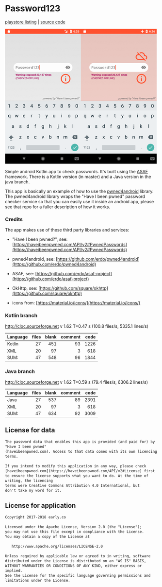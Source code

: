 # Password123
[playstore listing](https://play.google.com/store/apps/details?id=co.early.password123) \| [source code](https://github.com/erdo/password123)

![image](https://raw.githubusercontent.com/erdo/password123/master/screenshot_phone_portrait.png)

Simple android Kotlin app to check passwords. It's built using the [ASAF](https://erdo.github.io/asaf-project/) framework. There is a Kotlin version (in master) and a Java version in the java branch.

This app is basically an example of how to use the [pwned4android](https://github.com/erdo/pwned4android) library. The pwned4android library wraps the "Have I been pwned" password checker service so that you can easily use it inside an android app, please see that repo for a fuller description of how it works.

### Credits

The app makes use of these third party libraries and services:

   - "Have I been pwned?", see: [https://haveibeenpwned.com/API/v2#PwnedPasswords](https://haveibeenpwned.com/API/v2#PwnedPasswords)
   
   - pwned4android, see: [https://github.com/erdo/pwned4android](https://github.com/erdo/pwned4android)
   
   - ASAF, see: [https://github.com/erdo/asaf-project](https://github.com/erdo/asaf-project)
   
   - OkHttp, see: [https://github.com/square/okhttp](https://github.com/square/okhttp)
   
   - icons from: [https://material.io/icons/](https://material.io/icons/)



### Kotlin branch

http://cloc.sourceforge.net v 1.62  T=0.47 s (100.8 files/s, 5335.1 lines/s)

| Language  | files  | blank  | comment | code |
|:----------|-------:|-------:|--------:|-----:|
| Kotlin    | 27     | 451    | 93      | 1226 |
| XML       | 20     |  97    | 3       | 618  |
| SUM:      | 47     | 548    | 96      | 1844 |



### Java branch

http://cloc.sourceforge.net v 1.62  T=0.59 s (79.4 files/s, 6306.2 lines/s)

| Language  | files  | blank  | comment | code |
|:----------|-------:|-------:|--------:|-----:|
| Java      | 27     | 537    | 89      | 2391 |
| XML       | 20     |  97    | 3       | 618  |
| SUM:      | 47     | 634    | 92      | 3009 |



## License for data

    The password data that enables this app is provided (and paid for) by "Have I been pwned"
    (haveibeenpwned.com). Access to that data comes with its own licencing terms.

	If you intend to modify this application in any way, please check [haveibeenpwned.com](https://haveibeenpwned.com/API/v2#License) first
	to ensure the license supports what you want to do. At the time of writing, the licencing
	terms were Creative Commons Attribution 4.0 International, but
	don't take my word for it.

## License for application


    Copyright 2017-2018 early.co

    Licensed under the Apache License, Version 2.0 (the "License");
    you may not use this file except in compliance with the License.
    You may obtain a copy of the License at

       http://www.apache.org/licenses/LICENSE-2.0

    Unless required by applicable law or agreed to in writing, software
    distributed under the License is distributed on an "AS IS" BASIS,
    WITHOUT WARRANTIES OR CONDITIONS OF ANY KIND, either express or implied.
    See the License for the specific language governing permissions and
    limitations under the License.
